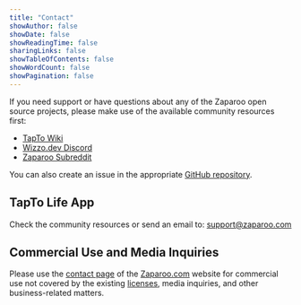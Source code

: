 ```yaml
---
title: "Contact"
showAuthor: false
showDate: false
showReadingTime: false
sharingLinks: false
showTableOfContents: false
showWordCount: false
showPagination: false
---
```


If you need support or have questions about any of the Zaparoo open source projects, please make use of the available community resources first:

- [TapTo Wiki](https://tapto.wiki)
- [Wizzo.dev Discord](https://wizzo.dev/discord)
- [Zaparoo Subreddit](https://www.reddit.com/r/Zaparoo/)

You can also create an issue in the appropriate [GitHub repository](https://github.com/ZaparooProject/).

## TapTo Life App

Check the community resources or send an email to: [support@zaparoo.com](mailto:support@zaparoo.com)

## Commercial Use and Media Inquiries

Please use the [contact page](https://zaparoo.com/contact) of the [Zaparoo.com](https://zaparoo.com) website for commercial use not covered by the existing [licenses](https://tapto.wiki/Licenses), media inquiries, and other business-related matters.
